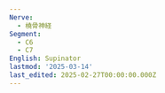 ```yaml
---
Nerve:
  - 橈骨神経
Segment:
  - C6
  - C7
English: Supinator
lastmod: '2025-03-14'
last_edited: 2025-02-27T00:00:00.000Z
---
```



